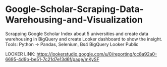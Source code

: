 # Google-Scholar-Scraping-Data-Warehousing-and-Visualization
Scrapping Google Scholar Index about 5 universities and create data warehousing in BigQuery and create Looker dashboard to show the insight.
Tools:
Python -> Pandas, Selenium, Bs4
BigQuery
Looker Public

LOOKER LINK: https://lookerstudio.google.com/u/0/reporting/cc8a92a0-6695-4d9b-be51-7c21d7e13d6f/page/mKySF
